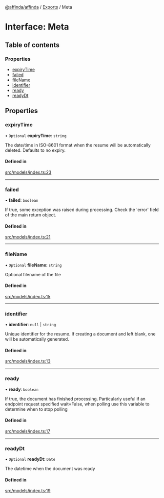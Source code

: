 [@affinda/affinda](../README.md) / [Exports](../modules.md) / Meta

# Interface: Meta

## Table of contents

### Properties

- [expiryTime](Meta.md#expirytime)
- [failed](Meta.md#failed)
- [fileName](Meta.md#filename)
- [identifier](Meta.md#identifier)
- [ready](Meta.md#ready)
- [readyDt](Meta.md#readydt)

## Properties

### expiryTime

• `Optional` **expiryTime**: `string`

The date/time in ISO-8601 format when the resume will be automatically deleted.  Defaults to no expiry.

#### Defined in

[src/models/index.ts:23](https://github.com/affinda/affinda-typescript/blob/a379e85/src/models/index.ts#L23)

___

### failed

• **failed**: `boolean`

If true, some exception was raised during processing. Check the 'error' field of the main return object.

#### Defined in

[src/models/index.ts:21](https://github.com/affinda/affinda-typescript/blob/a379e85/src/models/index.ts#L21)

___

### fileName

• `Optional` **fileName**: `string`

Optional filename of the file

#### Defined in

[src/models/index.ts:15](https://github.com/affinda/affinda-typescript/blob/a379e85/src/models/index.ts#L15)

___

### identifier

• **identifier**: ``null`` \| `string`

Unique identifier for the resume. If creating a document and left blank, one will be automatically generated.

#### Defined in

[src/models/index.ts:13](https://github.com/affinda/affinda-typescript/blob/a379e85/src/models/index.ts#L13)

___

### ready

• **ready**: `boolean`

If true, the document has finished processing. Particularly useful if an endpoint request specified wait=False, when polling use this variable to determine when to stop polling

#### Defined in

[src/models/index.ts:17](https://github.com/affinda/affinda-typescript/blob/a379e85/src/models/index.ts#L17)

___

### readyDt

• `Optional` **readyDt**: `Date`

The datetime when the document was ready

#### Defined in

[src/models/index.ts:19](https://github.com/affinda/affinda-typescript/blob/a379e85/src/models/index.ts#L19)
